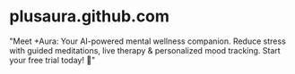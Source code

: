 # plusaura.github.com
"Meet +Aura: Your AI-powered mental wellness companion. Reduce stress with guided meditations, live therapy &amp; personalized mood tracking. Start your free trial today! 🌟"
